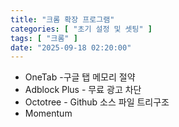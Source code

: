 ```yaml
---
title: "크롬 확장 프로그램"
categories: [ "초기 설정 및 셋팅" ]
tags: [ "크롬" ]
date: "2025-09-18 02:20:00"
---
```


- OneTab -구글 탭 메모리 절약
- Adblock Plus - 무료 광고 차단
- Octotree - Github 소스 파일 트리구조
- Momentum
